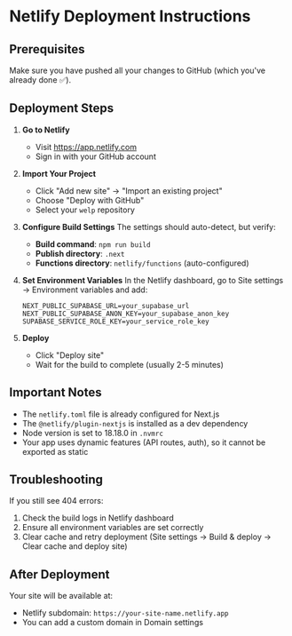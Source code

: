 # Netlify Deployment Instructions

## Prerequisites
Make sure you have pushed all your changes to GitHub (which you've already done ✅).

## Deployment Steps

1. **Go to Netlify**
   - Visit https://app.netlify.com
   - Sign in with your GitHub account

2. **Import Your Project**
   - Click "Add new site" → "Import an existing project"
   - Choose "Deploy with GitHub"
   - Select your `welp` repository

3. **Configure Build Settings**
   The settings should auto-detect, but verify:
   - **Build command**: `npm run build`
   - **Publish directory**: `.next`
   - **Functions directory**: `netlify/functions` (auto-configured)

4. **Set Environment Variables**
   In the Netlify dashboard, go to Site settings → Environment variables and add:
   ```
   NEXT_PUBLIC_SUPABASE_URL=your_supabase_url
   NEXT_PUBLIC_SUPABASE_ANON_KEY=your_supabase_anon_key
   SUPABASE_SERVICE_ROLE_KEY=your_service_role_key
   ```

5. **Deploy**
   - Click "Deploy site"
   - Wait for the build to complete (usually 2-5 minutes)

## Important Notes

- The `netlify.toml` file is already configured for Next.js
- The `@netlify/plugin-nextjs` is installed as a dev dependency
- Node version is set to 18.18.0 in `.nvmrc`
- Your app uses dynamic features (API routes, auth), so it cannot be exported as static

## Troubleshooting

If you still see 404 errors:
1. Check the build logs in Netlify dashboard
2. Ensure all environment variables are set correctly
3. Clear cache and retry deployment (Site settings → Build & deploy → Clear cache and deploy site)

## After Deployment

Your site will be available at:
- Netlify subdomain: `https://your-site-name.netlify.app`
- You can add a custom domain in Domain settings 